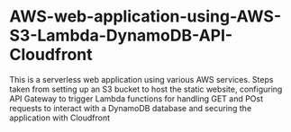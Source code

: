 # AWS-web-application-using-AWS-S3-Lambda-DynamoDB-API-Cloudfront

This is a serverless web application using various AWS services. Steps taken from setting up an S3 bucket to host the static website, configuring API Gateway to trigger Lambda functions for handling GET and POst requests to interact with a DynamoDB database and securing the application with Cloudfront
